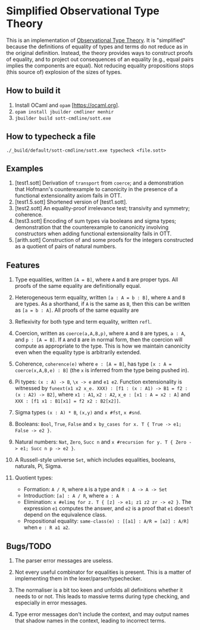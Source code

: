 # Simplified Observational Type Theory

This is an implementation
of
[Observational Type Theory](http://strictlypositive.org/obseqnow.pdf). It
is "simplified" because the definitions of equality of types and terms
do not reduce as in the original definition. Instead, the theory
provides ways to construct proofs of equality, and to project out
consequences of an equality (e.g., equal pairs implies the components
are equal). Not reducing equality propositions stops (this source of)
explosion of the sizes of types.

## How to build it

1. Install OCaml and `opam` [https://ocaml.org].
2. `opam install jbuilder cmdliner menhir`
3. `jbuilder build sott-cmdline/sott.exe`

## How to typecheck a file

`./_build/default/sott-cmdline/sott.exe typecheck <file.sott>`

## Examples

1. [test1.sott] Derivation of `transport` from `coerce`; and a
   demonstration that Hofmann's counterexample to canonicity in the
   presence of a functional extensionality axiom fails in OTT.
2. [test1.5.sott] Shortened version of [test1.sott].
3. [test2.sott] An equality-proof irrelevance test; transivity and
   symmetry; coherence.
4. [test3.sott] Encoding of sum types via booleans and sigma types;
   demonstration that the counterexample to canonicity involving
   constructors when adding functional extensionality fails in OTT.
5. [arith.sott] Construction of and some proofs for the integers
   constructed as a quotient of pairs of natural numbers.

## Features

1. Type equalities, written `[A = B]`, where `A` and `B` are proper
   typs. All proofs of the same equality are definitionally equal.

2. Heterogeneous term equality, written `[a : A = b : B]`, where `A`
   and `B` are types. As a shorthand, if `A` is the same as `B`, then
   this can be written as `[a = b : A]`. All proofs of the same
   equality are

3. Reflexivity for both type and term equality, written `refl`.

3. Coercion, written as `coerce(a,A,B,p)`, where `A` and `B` are
   types, `a : A`, and `p : [A = B]`. If `A` and `B` are in normal
   form, then the coercion will compute as appropriate to the
   type. This is how we maintain canonicity even when the equality
   type is arbitrarily extended.

4. Coherence, `coherence(e)` where `e : [A = B]`, has type `[x : A =
   coerce(x,A,B,e) : B]` (the `x` is inferred from the type being
   pushed in).

5. Pi types: `(x : A) -> B`, `\x -> e` and `e1 e2`. Function
   extensionality is witnessed by `funext(x1 x2 x_e. XXX) : [f1 : (x :
   A1) -> B1 = f2 : (x : A2) -> B2]`, where `x1 : A1`, `x2 : A2`,
   `x_e : [x1 : A = x2 : A]` and `XXX : [f1 x1 : B1[x1] = f2 x2 :
   B2[x2]]`.

6. Sigma types `(x : A) * B`, `(x,y)` and `x #fst`, `x #snd`.

7. Booleans: `Bool`, `True`, `False` and `x by_cases for x. T { True
   -> e1; False -> e2 }`.

8. Natural numbers: `Nat`, `Zero`, `Succ n` and `x #recursion for y. T
   { Zero -> e1; Succ n p -> e2 }`.
   
9. A Russell-style universe `Set`, which includes equalities,
   booleans, naturals, Pi, Sigma.
   
10. Quotient types:
    - Formation: `A / R`, where `A` is a type and `R : A -> A -> Set`
    - Introduction: `[a] : A / R`, where `a : A`
    - Elimination: `x #elimq for z. T { [z] -> e1; z1 z2 zr -> e2
      }`. The expression `e1` computes the answer, and `e2` is a proof
      that `e1` doesn't depend on the equivalence class.
    - Propositional equality: `same-class(e) : [[a1] : A/R = [a2] :
      A/R]` when `e : R a1 a2`.

## Bugs/TODO

1. The parser error messages are useless.

2. Not every useful combinator for equalities is present. This is a
   matter of implementing them in the lexer/parser/typechecker.

3. The normaliser is a bit too keen and unfolds all definitions
   whether it needs to or not. This leads to massive terms during type
   checking, and especially in error messages.
   
4. Type error messages don't include the context, and may output names
   that shadow names in the context, leading to incorrect terms.
